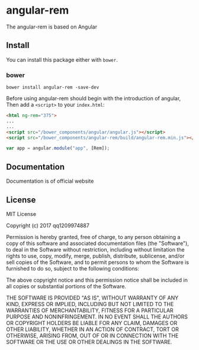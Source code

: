 # angular-rem
The  angular-rem is based on Angular

## Install
You can install this package either with `bower`.

### bower

```shell
bower install angular-rem -save-dev
```

Before using angular-rem should begin with the introduction of angular,
Then add a `<script>` to your `index.html`:

```html
<html ng-rem="375">
...
...
<script src="/bower_components/angular/angular.js"></script>
<script src="/bower_components/angular-rem/build/angular-rem.min.js"></script>
```

```app.js
var app = angular.module("app", [Rem]);
```

## Documentation

Documentation is of official website

## License

MIT License

Copyright (c) 2017 qq1209974887

Permission is hereby granted, free of charge, to any person obtaining a copy
of this software and associated documentation files (the "Software"), to deal
in the Software without restriction, including without limitation the rights
to use, copy, modify, merge, publish, distribute, sublicense, and/or sell
copies of the Software, and to permit persons to whom the Software is
furnished to do so, subject to the following conditions:

The above copyright notice and this permission notice shall be included in all
copies or substantial portions of the Software.

THE SOFTWARE IS PROVIDED "AS IS", WITHOUT WARRANTY OF ANY KIND, EXPRESS OR
IMPLIED, INCLUDING BUT NOT LIMITED TO THE WARRANTIES OF MERCHANTABILITY,
FITNESS FOR A PARTICULAR PURPOSE AND NONINFRINGEMENT. IN NO EVENT SHALL THE
AUTHORS OR COPYRIGHT HOLDERS BE LIABLE FOR ANY CLAIM, DAMAGES OR OTHER
LIABILITY, WHETHER IN AN ACTION OF CONTRACT, TORT OR OTHERWISE, ARISING FROM,
OUT OF OR IN CONNECTION WITH THE SOFTWARE OR THE USE OR OTHER DEALINGS IN THE
SOFTWARE.

